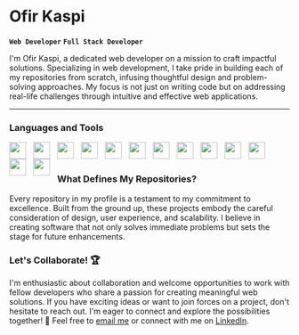 # Ofir Kaspi

**`Web Developer`** **`Full Stack Developer`**

I'm Ofir Kaspi, a dedicated web developer on a mission to craft impactful solutions. Specializing in web development, I take pride in building each of my repositories from scratch, infusing thoughtful design and problem-solving approaches. My focus is not just on writing code but on addressing real-life challenges through intuitive and effective web applications.

---

### Languages and Tools

<img align="left" width="30px" style="padding-right:10px;" src="https://cdn.jsdelivr.net/gh/devicons/devicon/icons/react/react-original.svg" />
<img align="left" width="30px" style="padding-right:10px;" src="https://cdn.jsdelivr.net/gh/devicons/devicon/icons/angularjs/angularjs-original.svg" />
<img align="left" width="30px" style="padding-right:10px;" src="https://cdn.jsdelivr.net/gh/devicons/devicon/icons/vuejs/vuejs-original.svg" />
<img align="left" width="30px" style="padding-right:10px;" src="https://cdn.jsdelivr.net/gh/devicons/devicon/icons/git/git-original.svg" />
<img align="left" width="30px" style="padding-right:10px;" src="https://cdn.jsdelivr.net/gh/devicons/devicon/icons/nodejs/nodejs-original.svg" />
<img align="left" width="30px" style="padding-right:10px;" src="https://cdn.jsdelivr.net/gh/devicons/devicon/icons/mongodb/mongodb-original.svg" />
<img align="left" width="30px" style="padding-right:10px;" src="https://cdn.jsdelivr.net/gh/devicons/devicon/icons/express/express-original.svg" />
<img align="left" width="30px" style="padding-right:10px;" src="https://cdn.jsdelivr.net/gh/devicons/devicon/icons/postgresql/postgresql-original.svg" />
<img align="left" width="30px" style="padding-right:10px;" src="https://cdn.jsdelivr.net/gh/devicons/devicon/icons/javascript/javascript-original.svg" />
<img align="left" width="30px" style="padding-right:10px;" src="https://cdn.jsdelivr.net/gh/devicons/devicon/icons/typescript/typescript-original.svg" />
<img align="left" width="30px" style="padding-right:10px;" src="https://cdn.jsdelivr.net/gh/devicons/devicon/icons/html5/html5-original.svg" />
<img align="left" width="30px" style="padding-right:10px;" src="https://cdn.jsdelivr.net/gh/devicons/devicon/icons/sass/sass-original.svg" />
<img align="left" width="30px" style="padding-right:10px;" src="https://cdn.jsdelivr.net/gh/devicons/devicon/icons/css3/css3-original.svg" />
<br/>

#

### What Defines My Repositories?

Every repository in my profile is a testament to my commitment to excellence. Built from the ground up, these projects embody the careful consideration of design, user experience, and scalability. I believe in creating software that not only solves immediate problems but sets the stage for future enhancements.

### Let's Collaborate! 🏆

I'm enthusiastic about collaboration and welcome opportunities to work with fellow developers who share a passion for creating meaningful web solutions. If you have exciting ideas or want to join forces on a project, don't hesitate to reach out. I'm eager to connect and explore the possibilities together! 🤝
Feel free to [email me](mailto:kaspiofir@gmail.com) or connect with me on [LinkedIn](https://www.linkedin.com/in/ofir-kaspi-73203b240/).

